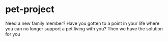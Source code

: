 # pet-project

Need a new family member? Have you gotten to a point in your life where you can no longer support a pet living with you? Then we have the solution for you